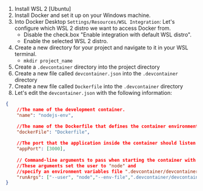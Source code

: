 1. Install WSL 2 [Ubuntu]
2. Install Docker and set it up on your Windows machine.
3. Into Docker Desktop `Settings/Resources/WSL Integration`: Let's configure which WSL 2 distro we want to access Docker from.
    - Disable the check.box "Enable integration with default WSL distro".
    - Enable the selected WSL 2 distro.
4. Create a new directory for your project and navigate to it in your WSL terminal.
    - `mkdir project_name`
5. Create a `.devcontainer` directory into the project directory
6. Create a new file called `devcontainer.json` into the `.devcontainer` directory
7. Create a new file called `Dockerfile` into the `.devcontainer` directory
8. Let's edit the `devcontainer.json` with the following information:
```json
{
    //The name of the development container.
    "name": "nodejs-env", 

    //The name of the Dockerfile that defines the container environment.
    "dockerFile": "Dockerfile", 
    
    //The port that the application inside the container should listen on.
    "appPort": [3000], 
    
    // Command-line arguments to pass when starting the container with `docker run`. 
    //These arguments set the user to "node" and 
    //specify an environment variables file ".devcontainer/devcontainer.env".
    "runArgs": ["--user", "node","--env-file",".devcontainer/devcontainer.env"]
}
```

